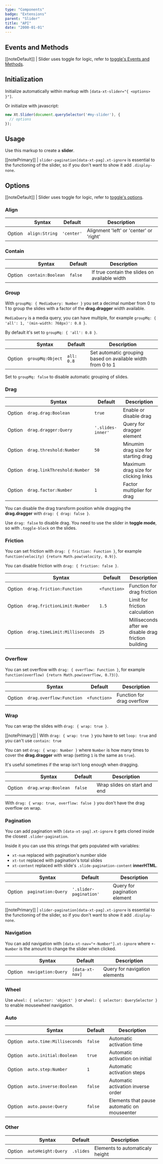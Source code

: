 ```yaml
---
type: "Components"
badge: "Extensions"
parent: "Slider"
title: "API"
date: "2000-01-01"
---
```


## Events and Methods

[[noteDefault]]
| Slider uses toggle for logic, refer to [toggle's Events and Methods](/components/toggle/api#events-and-methods).



## Initialization

Initialize automatically within markup with `[data-xt-slider="{ <options> }"]`.

Or initialize with javascript:

```jsx
new Xt.Slider(document.querySelector('#my-slider'), {
  // options
});
```

## Usage

Use this markup to create a **slider**.

<script type="text/plain" class="language-markup">
  <div class="slider" data-xt-slider>

    <div class="slides">
      <ul class="slides-inner">

        <li class="slide">
          <div class="slide-inner">
            <!-- content -->
          </div>
        </li>

        <li class="slide">
          <div class="slide-inner">
            <!-- content -->
          </div>
        </li>

      </ul>
    </div>

    <nav class="slider-pagination">
      <button type="button" class="btn btn-default xt-ignore" data-xt-pag title="Slide xt-num">
      </button>
    </nav>

  </div>
</script>

[[notePrimary]]
| `slider-pagination[data-xt-pag].xt-ignore` is essential to the functioning of the slider, so if you don't want to show it add `.display-none`.

## Options

[[noteDefault]]
| Slider uses toggle for logic, refer to [toggle's options](/components/toggle/api#options).

### Align

<div class="table-scroll">

|                         | Syntax                                    | Default                       | Description                   |
| ----------------------- | ----------------------------------------- | ----------------------------- | ----------------------------- |
| Option                  | `align:String`                          | `'center'`        | Alignment 'left' or 'center' or 'right'           |

</div>

<demo>
  <demovanilla src="vanilla/components/slider/align-center">
  </demovanilla>
  <demovanilla src="vanilla/components/slider/align-left">
  </demovanilla>
  <demovanilla src="vanilla/components/slider/align-right">
  </demovanilla>
</demo>

### Contain

<div class="table-scroll">

|                         | Syntax                                    | Default                       | Description                   |
| ----------------------- | ----------------------------------------- | ----------------------------- | ----------------------------- |
| Option                  | `contain:Boolean`                          | `false`        | If true contain the slides on available width            |

</div>

<demo>
  <demovanilla src="vanilla/components/slider/contain-center">
  </demovanilla>
  <demovanilla src="vanilla/components/slider/contain-left">
  </demovanilla>
  <demovanilla src="vanilla/components/slider/contain-right">
  </demovanilla>
</demo>

### Group

With `groupMq: { MediaQuery: Number }` you set a decimal number from 0 to 1 to group the slides with a factor of the **drag.dragger** width available.

`MediaQuery` is a media query, you can have multiple, for example `groupMq: { 'all': 1, '(min-width: 768px)': 0.8 }`.

By default it's set to `groupMq: { 'all': 0.8 }`.

<div class="table-scroll">

|                         | Syntax                                    | Default                       | Description                   |
| ----------------------- | ----------------------------------------- | ----------------------------- | ----------------------------- |
| Option                  | `groupMq:Object`                          | `all: 0.8`        | Set automatic grouping based on available width from 0 to 1            |

</div>

<demo>
  <demovanilla src="vanilla/components/slider/group-responsive">
  </demovanilla>
</demo>

Set to `groupMq: false` to disable automatic grouping of slides.

<demo>
  <demovanilla src="vanilla/components/slider/group-false">
  </demovanilla>
</demo>

### Drag

<div class="table-scroll">

|                         | Syntax                                    | Default                       | Description                   |
| ----------------------- | ----------------------------------------- | ----------------------------- | ----------------------------- |
| Option                  | `drag.drag:Boolean`                          | `true`        | Enable or disable drag             |
| Option                  | `drag.dragger:Query`                          | `'.slides-inner'`        | Query for dragger element             |
| Option                  | `drag.threshold:Number`                          | `50`        | Minumim drag size for starting drag             |
| Option                  | `drag.linkThreshold:Number`                          | `50`        | Maximum drag size for clicking links             |
| Option                  | `drag.factor:Number`                          | `1`        | Factor multiplier for drag             |

</div>

You can disable the drag transform position while dragging the **drag.dragger** with `drag: { drag: false }`.

Use `drag: false` to disable drag. You need to use the slider in **toggle mode**, so with `.toggle-block` on the slides.

<demo>
  <demovanilla src="vanilla/components/slider/toggle-css">
  </demovanilla>
  <demovanilla src="vanilla/components/slider/toggle-js">
  </demovanilla>
</demo>

### Friction

You can set friction with `drag: { friction: Function }`, for example `function(velocity) {return Math.pow(velocity, 0.9)}`.

You can disable friction with `drag: { friction: false }`.

<div class="table-scroll">

|                         | Syntax                                    | Default                       | Description                   |
| ----------------------- | ----------------------------------------- | ----------------------------- | ----------------------------- |
| Option                  | `drag.friction:Function`                          | `<function>`        | Function for drag friction             |
| Option                  | `drag.frictionLimit:Number`                          | `1.5`        | Limit for friction calculation             |
| Option                  | `drag.timeLimit:Milliseconds`                          | `25`        | Milliseconds after we disable drag friction building            |

</div>

<demo>
  <demovanilla src="vanilla/components/slider/friction-false">
  </demovanilla>
</demo>

### Overflow

You can set overflow with `drag: { overflow: Function }`, for example `function(overflow) {return Math.pow(overflow, 0.73)}`.

<div class="table-scroll">

|                         | Syntax                                    | Default                       | Description                   |
| ----------------------- | ----------------------------------------- | ----------------------------- | ----------------------------- |
| Option                  | `drag.overflow:Function`                          | `<function>`        | Function for drag overflow             |

</div>

### Wrap

You can wrap the slides with `drag: { wrap: true }`.

[[notePrimary]]
| With `drag: { wrap: true }` you have to set `loop: true` and you can't use `contain: true`

<demo>
  <demovanilla src="vanilla/components/slider/wrap">
  </demovanilla>
</demo>

You can set `drag: { wrap: Number }` where `Number` is how many times to cover the **drag.dragger** with wrap (setting `1` is the same as `true`).

It's useful sometimes if the wrap isn't long enough when dragging.

<div class="table-scroll">

|                         | Syntax                                    | Default                       | Description                   |
| ----------------------- | ----------------------------------------- | ----------------------------- | ----------------------------- |
| Option                  | `drag.wrap:Boolean`                          | `false`        | Wrap slides on start and end             |

</div>

<demo>
  <demovanilla src="vanilla/components/slider/wrap-number">
  </demovanilla>
</demo>

With `drag: { wrap: true, overflow: false }` you don't have the drag overflow on wrap.

<demo>
  <demovanilla src="vanilla/components/slider/wrap-left">
  </demovanilla>
  <demovanilla src="vanilla/components/slider/wrap-right">
  </demovanilla>
</demo>

### Pagination

You can add pagination with `[data-xt-pag].xt-ignore` it gets cloned inside the closest `.slider-pagination`.

Inside it you can use this strings that gets populated with variables:

- `xt-num` replaced with pagination's number slide
- `xt-tot` replaced with pagination's total slides
- `xt-content` replaced with slide's `.slide-pagination-content` **innerHTML**.

<div class="table-scroll">

|                         | Syntax                                    | Default                       | Description                   |
| ----------------------- | ----------------------------------------- | ----------------------------- | ----------------------------- |
| Option                  | `pagination:Query`                          | `'.slider-pagination'`        | Query for pagination element             |

</div>

<script type="text/plain" class="language-markup">
  <nav class="slider-pagination">
    <button type="button" class="btn btn-default xt-ignore" data-xt-pag title="Slide xt-num">
      xt-num of xt-tot
    </button>
  </nav>
</script>

[[notePrimary]]
| `slider-pagination[data-xt-pag].xt-ignore` is essential to the functioning of the slider, so if you don't want to show it add `.display-none`.

<demo>
  <demovanilla src="vanilla/components/slider/pagination">
  </demovanilla>
</demo>

### Navigation

You can add navigation with `[data-xt-nav="+-Number"].xt-ignore` where `+-Number` is the amount to change the slider when clicked.

<div class="table-scroll">

|                         | Syntax                                    | Default                       | Description                   |
| ----------------------- | ----------------------------------------- | ----------------------------- | ----------------------------- |
| Option                  | `navigation:Query`                          | `[data-xt-nav]`        | Query for navigation elements             |

</div>

<script type="text/plain" class="language-markup">
  <button type="button" class="btn btn-default xt-ignore" data-xt-nav="-1" title="Previous slide">
    <span class="icon-xt-chevron-left"></span>
  </button>
  <button type="button" class="btn btn-default xt-ignore" data-xt-nav="1" title="Next slide">
    <span class="icon-xt-chevron-right"></span>
  </button>
</script>

<demo>
  <demovanilla src="vanilla/components/slider/navigation">
  </demovanilla>
</demo>

### Wheel

Use `wheel: { selector: 'object' }` or `wheel: { selector: QuerySelector }` to enable mousewheel navigation.

<demo>
  <demovanilla src="vanilla/components/slider/wheel">
  </demovanilla>
</demo>

### Auto

<div class="table-scroll">

|                         | Syntax                                    | Default                       | Description                   |
| ----------------------- | ----------------------------------------- | ----------------------------- | ----------------------------- |
| Option                  | `auto.time:Milliseconds`                          | `false`        | Automatic activation time            |
| Option                  | `auto.initial:Boolean`                          | `true`        | Automatic activation on initial            |
| Option                  | `auto.step:Number`                          | `1`        | Automatic activation steps            |
| Option                  | `auto.inverse:Boolean`                          | `false`        | Automatic activation inverse order            |
| Option                  | `auto.pause:Query`                          | `false`        | Elements that pause automatic on mouseenter            |

</div>

<demo>
  <demovanilla src="vanilla/components/slider/auto">
  </demovanilla>
</demo>

### Other

<div class="table-scroll">

|                         | Syntax                                    | Default                       | Description                   |
| ----------------------- | ----------------------------------------- | ----------------------------- | ----------------------------- |
| Option                  | `autoHeight:Query`                          | `.slides`        | Elements to automaticaly height            |

</div>

<demo>
  <demovanilla src="vanilla/components/slider/other">
  </demovanilla>
</demo>
